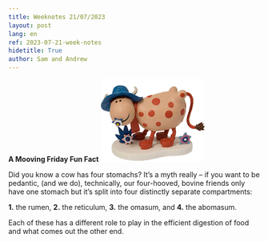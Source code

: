 ```yaml
---
title: Weeknotes 21/07/2023
layout: post
lang: en
ref: 2023-07-21-week-notes
hidetitle: True
author: Sam and Andrew
---
```




**A Mooving Friday Fun Fact** ![Gurtrude](https://github.com/nrw-digital/week-notes/blob/0c90d3ab0d268b3271a5f8bf8d37443719e5adba/images/gurtrude.png?raw=true)

Did you know a cow has four stomachs? It’s a myth really – if you want to be pedantic, (and we do), technically, our four-hooved, bovine friends only have one stomach but it’s split into four distinctly separate compartments:

**1.** the rumen, **2.** the reticulum, **3.** the omasum, and **4.** the abomasum.

Each of these has a different role to play in the efficient digestion of food and what comes out the other end.
